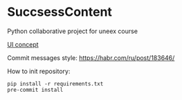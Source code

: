 # SuccsessContent
Python collaborative project for uneex course

[UI concept](https://www.figma.com/file/FXHWjqIN4tdKqDirSu9XrQ/Untitled?node-id=0%3A1)

Commit messages style: https://habr.com/ru/post/183646/


How to init repository:
```(bash)
pip install -r requirements.txt
pre-commit install
```
